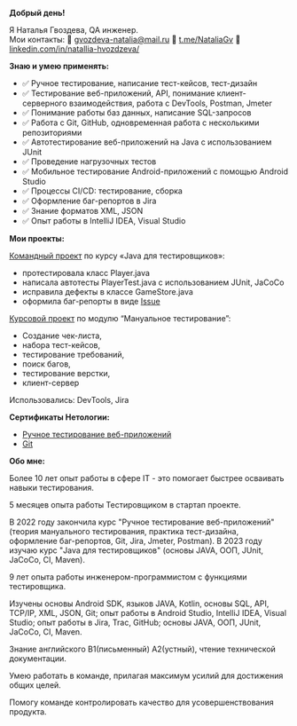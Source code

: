 **Добрый день!**

Я Наталья Гвоздева, QA инженер.  
Мои контакты: :incoming_envelope: gvozdeva-natalia@mail.ru  :iphone: [t.me/NataliaGv](https://t.me/NataliaGv) :link: [linkedin.com/in/natallia-hvozdzeva/](https://www.linkedin.com/in/natallia-hvozdzeva/)

**Знаю и умею применять:**

- :white_check_mark: Ручное тестирование, написание тест-кейсов, тест-дизайн
- :white_check_mark: Тестирование веб-приложений, API, понимание клиент-серверного взаимодействия, работа с DevTools, Postman, Jmeter
- :white_check_mark: Понимание работы баз данных, написание SQL-запросов
- :white_check_mark: Работа с Git, GitHub, одновременная работа с несколькими репозиториями
- :white_check_mark: Автотестирование веб-приложений на Java с использованием JUnit
- :white_check_mark: Проведение нагрузочных тестов
- :white_check_mark: Мобильное тестирование Android-приложений с помощью Android Studio
- :white_check_mark: Процессы CI/CD: тестирование, сборка
- :white_check_mark: Оформление баг-репортов в Jira
- :white_check_mark: Знание форматов XML, JSON
- :white_check_mark: Опыт работы в IntelliJ IDEA, Visual Studio

**Мои проекты:**

[Командный проект](https://github.com/NataliaGvozdeva/javaqa-team-diplom?organization=NataliaGvozdeva&organization=NataliaGvozdeva) по курсу «Java для тестировщиков»:
- протестировала класс Player.java
- написала автотесты PlayerTest.java с использованием JUnit, JaCoCo
- исправила дефекты в классе GameStore.java
- оформила баг-репорты в виде [Issue]([https://github.com/WOVASYA/javaqa-team-diplom](https://github.com/WOVASYA/javaqa-team-diplom/issues?q=is%3Aissue+is%3Aclosed))

[Курсовой проект](https://docs.google.com/spreadsheets/d/1oIfmirHvvNfC_SUBSiWNRXcbewIXIKoBvEta-OKEOA8/edit#gid=0) по модулю “Мануальное тестирование”:
- Создание чек-листа, 
- набора тест-кейсов, 
- тестирование требований, 
- поиск багов, 
- тестирование верстки, 
- клиент-сервер

Использовались: DevTools, Jira

**Сертификаты Нетологии:**

- [Ручное тестирование веб-приложений](https://netology.ru/sharing/b14e342f8c911d5af75f9b57f6467ffe?utm_source=social&utm_campaign=achievements)
- [Git](https://netology.ru/sharing/a545d6f10f0c547ec85e1675e9338f8a?utm_source=social)

**Обо мне:**

Более 10 лет опыт работы в сфере IT - это помогает быстрее осваивать навыки тестирования.

5 месяцев опыта работы Тестировщиком в стартап проекте.

В 2022 году закончила курс "Ручное тестирование веб-приложений" (теория мануального тестирования, практика тест-дизайна, оформление баг-репортов, Git, Jira, Jmeter, Postman). В 2023 году изучаю курс "Java для тестировщиков" (основы JAVA, ООП, JUnit, JaCoCo, CI, Maven).

9 лет опыта работы инженером-программистом с функциями тестировщика.

Изучены основы Android SDK, языков JAVA, Kotlin, основы SQL, API, TCP/IP, XML, JSON, Git; опыт работы в Android Studio, IntelliJ IDEA, Visual Studio; опыт работы в Jira, Trac, GitHub; основы JAVA, ООП, JUnit, JaCoCo, CI, Maven.

Знание английского B1(письменный) A2(устный), чтение технической документации.

Умею работать в команде, прилагая максимум усилий для достижения общих целей.

Помогу команде контролировать качество для усовершенствования продукта.

<!--
**NataliaGvozdeva/NataliaGvozdeva** is a ✨ _special_ ✨ repository because its `README.md` (this file) appears on your GitHub profile.

Here are some ideas to get you started:

- 🔭 I’m currently working on ...
- 🌱 I’m currently learning ...
- 👯 I’m looking to collaborate on ...
- 🤔 I’m looking for help with ...
- 💬 Ask me about ...
- 📫 How to reach me: ...
- 😄 Pronouns: ...
- ⚡ Fun fact: ...
-->
